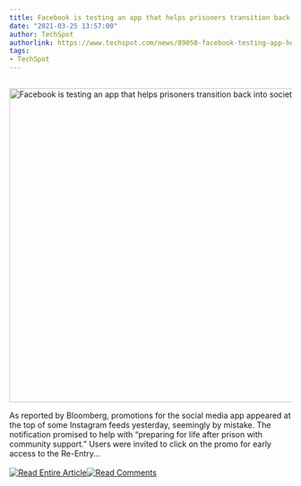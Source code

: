 ```yaml
---
title: Facebook is testing an app that helps prisoners transition back into society
date: "2021-03-25 13:57:00"
author: TechSpot
authorlink: https://www.techspot.com/news/89050-facebook-testing-app-helps-prisoners-transition-back-society.html
tags:
- TechSpot
---
```

<a href="https://www.techspot.com/news/89050-facebook-testing-app-helps-prisoners-transition-back-society.html" target="_blank"><img src="https://static.techspot.com/images2/news/ts3_thumbs/2020/03/2020-03-03-ts3_thumbs-1d8.jpg" width="800" height="560" style="padding: 15px 0" title="Facebook is testing an app that helps prisoners transition back into society" /></a><br />As reported by Bloomberg, promotions for the social media app appeared at the top of some Instagram feeds yesterday, seemingly by mistake. The notification promised to help with “preparing for life after prison with community support.” Users were invited to click on the promo for early access to the Re-Entry...<br /><br /><a href="https://www.techspot.com/news/89050-facebook-testing-app-helps-prisoners-transition-back-society.html"><img src="https://static.techspot.com/images/rss/rss_buttons_01.png" border="0" alt="Read Entire Article" /></a><a href="https://www.techspot.com/news/89050-facebook-testing-app-helps-prisoners-transition-back-society.html#comments"><img src="https://static.techspot.com/images/rss/rss_buttons_02.png" border="0" alt="Read Comments" /></a><br /><br />